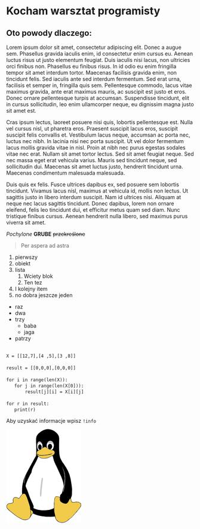 # Kocham warsztat programisty
## Oto powody dlaczego:

Lorem ipsum dolor sit amet, consectetur adipiscing elit. Donec a augue sem. Phasellus gravida iaculis enim, id consectetur enim cursus eu. Aenean luctus risus ut justo elementum feugiat. Duis iaculis nisi lacus, non ultricies orci finibus non. Phasellus eu finibus risus. In id odio eu enim fringilla tempor sit amet interdum tortor. Maecenas facilisis gravida enim, non tincidunt felis. Sed iaculis ante sed interdum fermentum. Sed erat urna, facilisis et semper in, fringilla quis sem. Pellentesque commodo, lacus vitae maximus gravida, ante erat maximus mauris, ac suscipit est justo et eros. Donec ornare pellentesque turpis at accumsan. Suspendisse tincidunt, elit in cursus sollicitudin, leo enim ullamcorper neque, eu dignissim magna justo sit amet est.

Cras ipsum lectus, laoreet posuere nisi quis, lobortis pellentesque est. Nulla vel cursus nisl, ut pharetra eros. Praesent suscipit lacus eros, suscipit suscipit felis convallis et. Vestibulum lacus neque, accumsan ac porta nec, luctus nec nibh. In lacinia nisi nec porta suscipit. Ut vel dolor fermentum lacus mollis gravida vitae in nisl. Proin at nibh nec purus egestas sodales vitae nec erat. Nullam sit amet tortor lectus. Sed sit amet feugiat neque. Sed nec massa eget erat vehicula varius. Mauris sed tincidunt neque, sed sollicitudin dui. Maecenas sit amet luctus justo, hendrerit tincidunt urna. Maecenas condimentum malesuada malesuada.

Duis quis ex felis. Fusce ultrices dapibus ex, sed posuere sem lobortis tincidunt. Vivamus lacus nisl, maximus at vehicula id, mollis non lectus. Ut sagittis justo in libero interdum suscipit. Nam id ultrices nisi. Aliquam at neque nec lacus sagittis tincidunt. Donec dapibus, lorem non ornare eleifend, felis leo tincidunt dui, et efficitur metus quam sed diam. Nunc tristique finibus cursus. Aenean hendrerit nulla libero, sed maximus purus viverra sit amet.


*Pochylone* **GRUBE** ~~przekreślone~~



> Per aspera ad astra

1. pierwszy
2. obiekt
3. lista
    1. Wciety blok
    2. Ten tez
4. I kolejny item
5. no dobra jeszcze jeden


- raz
- dwa
- trzy
    - baba
    - jaga
- patrzy


```

X = [[12,7],[4 ,5],[3 ,8]]

result = [[0,0,0],[0,0,0]]

for i in range(len(X)):
   for j in range(len(X[0])):
       result[j][i] = X[i][j]

for r in result:
   print(r)

```


Aby uzyskać informacje wpisz `!info`


![linux](linux.png "linux")
